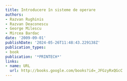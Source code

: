 ```yaml
---
title: Introducere în sisteme de operare
authors:
- Razvan Rughinis
- Razvan Deaconescu
- George Milescu
- Mircea Bardac
date: '2009-09-01'
publishDate: '2024-05-26T11:48:43.229138Z'
publication_types:
- book
publication: '*PRINTECH*'
links:
- name: URL
  url: http://books.google.com/books?id=_JFGzyRxQGcC
---
```

